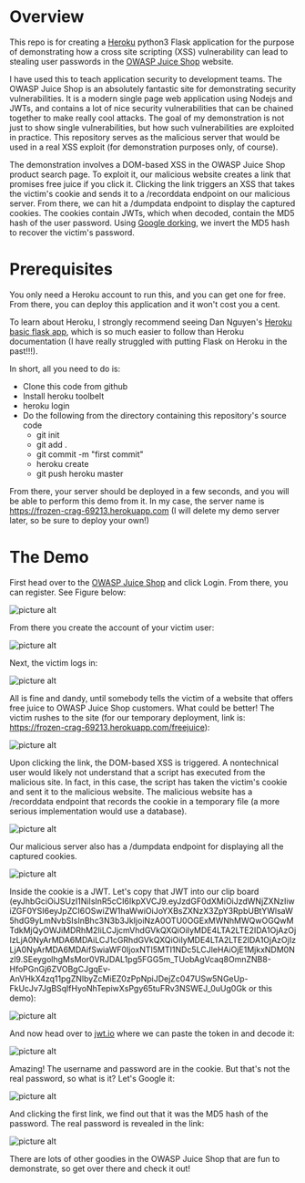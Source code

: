 # Overview

This repo is for creating a [Heroku](https://www.Heroku.com/) python3 Flask application for the purpose of demonstrating how a cross site scripting (XSS) vulnerability
can lead to stealing user passwords in the [OWASP Juice Shop](https://juice-shop.herokuapp.com/) website.

I have used this to teach application security to development teams.  The OWASP Juice Shop is an absolutely fantastic site for demonstrating
security vulnerabilities.  It is a modern single page web application using Nodejs and JWTs, and contains a lot of nice security
vulnerabilities that can be chained together to make really cool attacks.  The goal of my demonstration is not just to show single vulnerabilities, but
how  such vulnerabilities are  exploited in practice.  This repository serves as the malicious server that would be used in a real XSS exploit (for demonstration purposes only, of
course).

The demonstration involves a DOM-based XSS in the OWASP Juice Shop product search page.  To exploit it, our malicious website creates a link that promises free
juice if you click it.  Clicking the link triggers an XSS that takes the victim's cookie and sends it to a /recorddata endpoint on our malicious server.
From there, we can hit a /dumpdata endpoint to display the captured cookies.  The cookies contain JWTs, which when decoded, contain the MD5 hash
of the user password.  Using [Google dorking](https://en.wikipedia.org/wiki/Google_hacking), we invert the MD5 hash to recover the victim's password.

# Prerequisites

You only need a Heroku account to run this, and you can get one for free.  From there, you can deploy this application and it won't cost you a cent.

To learn about Heroku, I strongly recommend seeing Dan Nguyen's [Heroku basic flask app](https://github.com/datademofun/Heroku-basic-flask), which
is so much easier to follow than Heroku documentation (I have really struggled with putting Flask on Heroku in the past!!!).

In short, all you need to do is:

* Clone this code from github
* Install heroku toolbelt
* heroku login
* Do the following from the directory containing this repository's source code
    * git init
    * git add .
    * git commit -m "first commit"
    * heroku create
    * git push heroku master


From there, your server should be deployed in a few seconds, and you will be able to perform this demo from it.
In my case, the server name is https://frozen-crag-69213.herokuapp.com (I will delete my demo server later, so be sure to deploy your own!)

# The Demo

First head over to the [OWASP Juice Shop](https://juice-shop.herokuapp.com/) and click Login.  From there, you can register.  See Figure below:

![picture alt](https://github.com/ScottContini/juiceshop_xss_example/blob/master/images/01_login_juice.png "Victim registers for an account")


From there you create the account of your victim user:

![picture alt](https://github.com/ScottContini/juiceshop_xss_example/blob/master/images/02_create_account.png "Victim creates an account")


Next, the victim logs in:

![picture alt](https://github.com/ScottContini/juiceshop_xss_example/blob/master/images/03_victim_login.png "Victim logs in")

All is fine and dandy, until somebody tells the victim of a website that offers free juice to OWASP Juice Shop customers.  What could be better!
The victim rushes to the site (for our temporary deployment, link is: https://frozen-crag-69213.herokuapp.com/freejuice):

![picture alt](https://github.com/ScottContini/juiceshop_xss_example/blob/master/images/04_freejuice.png "Victim logs in")

Upon clicking the link, the DOM-based XSS is triggered.  A nontechnical user would likely not understand that a script has executed from the malicious site.
In fact, in this case, the script has taken the victim's cookie and sent it to the malicious website.  The malicious website has a /recorddata endpoint
that records the cookie in a temporary file (a more serious implementation would use a database).

![picture alt](https://github.com/ScottContini/juiceshop_xss_example/blob/master/images/05_link_clicked.png "A script has executed in victim's browser")

Our malicious server also has a /dumpdata endpoint for displaying all the captured cookies.


![picture alt](https://github.com/ScottContini/juiceshop_xss_example/blob/master/images/06_retrieve_cookie.png "We have the victim's cookie!")

Inside the cookie is a JWT.  Let's copy that JWT into our clip board (eyJhbGciOiJSUzI1NiIsInR5cCI6IkpXVCJ9.eyJzdGF0dXMiOiJzdWNjZXNzIiwiZGF0YSI6eyJpZCI6OSwiZW1haWwiOiJoYXBsZXNzX3ZpY3RpbUBtYWlsaW5hdG9yLmNvbSIsInBhc3N3b3JkIjoiNzA0OTU0OGExMWNhMWQwOGQwMTdkMjQyOWJiMDRhM2IiLCJjcmVhdGVkQXQiOiIyMDE4LTA2LTE2IDA1OjAzOjIzLjA0NyArMDA6MDAiLCJ1cGRhdGVkQXQiOiIyMDE4LTA2LTE2IDA1OjAzOjIzLjA0NyArMDA6MDAifSwiaWF0IjoxNTI5MTI1NDc5LCJleHAiOjE1MjkxNDM0Nzl9.SEeygolhgMsMor0VRJDAL1pg5FGG5m_TUobAgVcaq8OmnZNB8-HfoPGnGj6ZVOBgCJgqEv-AnVHkX4zq11pgZNlbyZcMiEZ0zPpNpiJDejZc047USw5NGeUp-FkUcJv7JgBSqlfHyoNhTepiwXsPgy65tuFRv3NSWEJ_0uUg0Gk or this demo):

![picture alt](https://github.com/ScottContini/juiceshop_xss_example/blob/master/images/07_copy_cookie.png "Copy the JWT")

And now head over to [jwt.io](https://jwt.io/) where we can paste the token in and decode it:

![picture alt](https://github.com/ScottContini/juiceshop_xss_example/blob/master/images/08_jwt_decoded.png "The token decoded")

Amazing!  The username and password are in the cookie.  But that's not the real password, so what is it?  Let's Google it:

![picture alt](https://github.com/ScottContini/juiceshop_xss_example/blob/master/images/09_google_dorking.png "The token decoded")

And clicking the first link, we find out that it was the MD5 hash of the password.  The real password is revealed in the link:

![picture alt](https://github.com/ScottContini/juiceshop_xss_example/blob/master/images/10_get_password.png "The token decoded")

There are lots of other goodies in the OWASP Juice Shop that are fun to demonstrate, so get over there and check it out!





